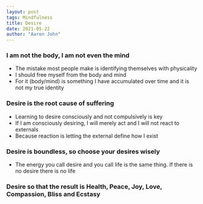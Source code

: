 ```yaml
---
layout: post
tags: Mindfulness
title: Desire
date: 2021-05-22
author: "Aaron John"
---
```


### I am not the body, I am not even the mind

- The mistake most people make is identifying themselves with physicality
- I should free myself from the body and mind
- For it (body/mind) is something I have accumulated over time and it is not my true identity

### Desire is the root cause of suffering

- Learning to desire consciously and not compulsively is key
- If I am consciously desiring, I will merely act and I will not react to externals
- Because reaction is letting the external define how I exist

### Desire is boundless, so choose your desires wisely

- The energy you call desire and you call life is the same thing. If there is no desire there is no life

### Desire so that the result is Health, Peace, Joy, Love, Compassion, Bliss and Ecstasy
